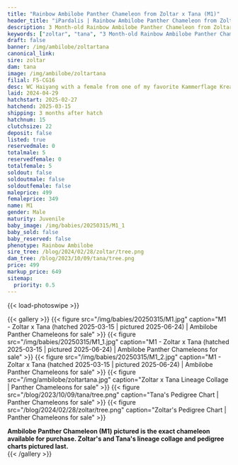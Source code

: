 ```yaml
---
title: "Rainbow Ambilobe Panther Chameleon from Zoltar x Tana (M1)"
header_title: "iPardalis | Rainbow Ambilobe Panther Chameleon from Zoltar x Tana | M1"
description: 3 Month-old Rainbow Ambilobe Panther Chameleon from Zoltar and Tana. WC Haiyang with a female from one of my favorite Kammerflage Kreations pairings of the past few years - great outcross with new genetics! We've included sire and dam dendrograms if available, but you can view our Zoltar or Tana breeder pages for more information.
keywords: ["zoltar", "tana", "3 Month-old Rainbow Ambilobe Panther Chameleon", "baby chameleons for sale", "buy panther chameleon", "panther for sale", "ambilobe panther chameleons for sale", "ambilobe panther chameleon for sale"]
draft: false
banner: /img/ambilobe/zoltartana
canonical_link: 
sire: zoltar
dam: tana
image: /img/ambilobe/zoltartana
filial: F5-CG16
desc: WC Haiyang with a female from one of my favorite Kammerflage Kreations pairings of the past few years - great outcross with new genetics!
laid: 2024-04-29
hatchstart: 2025-02-27
hatchend: 2025-03-15
shipping: 3 months after hatch
hatchnum: 15
clutchsize: 22
deposit: false
listed: true
reservedmale: 0
totalmale: 5
reservedfemale: 0
totalfemale: 5
soldout: false
soldoutmale: false
soldoutfemale: false
maleprice: 499
femaleprice: 349
name: M1
gender: Male
maturity: Juvenile
baby_image: /img/babies/20250315/M1_1
baby_sold: false
baby_reserved: false
phenotype: Rainbow Ambilobe
sire_tree: /blog/2024/02/28/zoltar/tree.png
dam_tree: /blog/2023/10/09/tana/tree.png
price: 499
markup_price: 649
sitemap: 
  priority: 0.5
---
```


{{< load-photoswipe >}}

{{< gallery >}}
  {{< figure src="/img/babies/20250315/M1.jpg" caption="M1 - Zoltar x Tana (hatched 2025-03-15 | pictured 2025-06-24) | Ambilobe Panther Chameleons for sale" >}}
  {{< figure src="/img/babies/20250315/M1_1.jpg" caption="M1 - Zoltar x Tana (hatched 2025-03-15 | pictured 2025-06-24) | Ambilobe Panther Chameleons for sale" >}}
  {{< figure src="/img/babies/20250315/M1_2.jpg" caption="M1 - Zoltar x Tana (hatched 2025-03-15 | pictured 2025-06-24) | Ambilobe Panther Chameleons for sale" >}}
  {{< figure src="/img/ambilobe/zoltartana.jpg" caption="Zoltar x Tana Lineage Collage | Panther Chameleons for sale" >}}
  {{< figure src="/blog/2023/10/09/tana/tree.png" caption="Tana's Pedigree Chart | Panther Chameleons for sale" >}}
  {{< figure src="/blog/2024/02/28/zoltar/tree.png" caption="Zoltar's Pedigree Chart | Panther Chameleons for sale" >}}
  <figcaption itemprop="description"><strong>Ambilobe Panther Chameleon (M1) pictured is the exact chameleon available for purchase. Zoltar's and Tana's lineage collage and pedigree charts pictured last.</strong></figcaption>
{{< /gallery >}}
